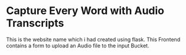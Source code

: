 # Capture Every Word with Audio Transcripts

This is the website name which i had created using flask. This Frontend contains a form to upload an Audio file to the input Bucket.
